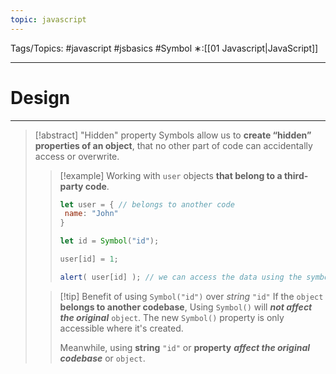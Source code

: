 ```yaml
---
topic: javascript
---
```

Tags/Topics: #javascript #jsbasics #Symbol
∗:[[01 Javascript|JavaScript]] 

---
# Design

--- 
>[!abstract] "Hidden" property
> Symbols allow us to __create “hidden” properties of an object__, that no other part of code can accidentally access or overwrite.
> 
>> [!example]
>> Working with `user` objects __that belong to a third-party code__.
>> ```javascript
>> let user = { // belongs to another code
>> 	name: "John"
>> }
>> 
>> let id = Symbol("id");
>> 
>> user[id] = 1;
>> 
>> alert( user[id] ); // we can access the data using the symbol as the key
>> ```
>
>> [!tip] Benefit of using `Symbol("id")` over _string_ `"id"`
>> If the `object` __belongs to another codebase__, Using `Symbol()` will ___not affect the original___ `object`.
>> The new `Symbol()` property is only accessible where it's created.
>> 
>> Meanwhile, using __string__ `"id"` or __property__ ___affect the original codebase___ or `object`.



